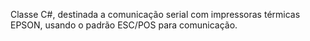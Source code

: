 Classe C#, destinada a comunicação serial com impressoras térmicas EPSON, usando o padrão ESC/POS para comunicação.
